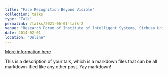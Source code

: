 ```yaml
---
title: "Face Recognition Beyond Visible"
collection: talks
type: "Talk"
permalink: /talks/2021-06-01-talk-2
venue: "Research Forum of Institute of Intelligent Systems, Sichuan University"
date: 2014-02-01
location: "Online"
---
```


[More information here](http://example2.com)

This is a description of your talk, which is a markdown files that can be all markdown-ified like any other post. Yay markdown!
